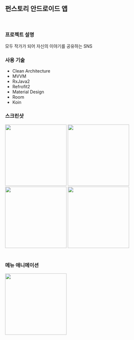 ## 펀스토리 안드로이드 앱
<br>

### 프로젝트 설명

모두 작가가 되어 자신의 이야기를 공유하는 SNS

### 사용 기술

* Clean Architecture <br> 
* MVVM <br> 
* RxJava2 <br> 
* Refrofit2 <br> 
* Material Design <br> 
* Room <br> 
* Koin


### 스크린샷


<div>
<img width="200" src="https://user-images.githubusercontent.com/46782752/84140002-de00ec80-aa8b-11ea-9eea-cf41b95e96be.jpg">
<img width="200" src="https://user-images.githubusercontent.com/46782752/84140006-dfcab000-aa8b-11ea-8606-09007676f75e.jpg">
<img width="200" src="https://user-images.githubusercontent.com/46782752/84140015-e2c5a080-aa8b-11ea-8ab5-b56e67216f36.jpg">
<img width="200" src="https://user-images.githubusercontent.com/46782752/84140017-e48f6400-aa8b-11ea-950d-d95fa1a06641.jpg">
</div>
<br>

### 메뉴 애니메이션

<div>
<image width="200" src="https://user-images.githubusercontent.com/46782752/84140094-07217d00-aa8c-11ea-9e49-031de75a9c42.gif">
